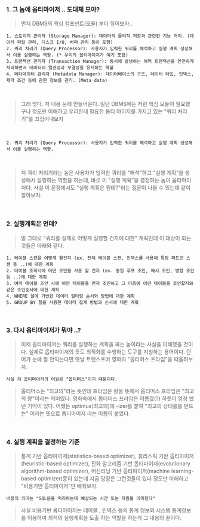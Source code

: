 ### 1. 그 놈에 옵티마이저 .. 도대체 모야?

> 먼저 DBMS의 핵심 컴포넌트(모듈) 부터 짚어보자..
```
1. 스토리지 관리자 (Storage Manager): 데이터의 물리적 저장과 관련된 기능 처리. (데이터 파일 관리, 디스크 I/O, 버퍼 관리 등이 포함)
2. 쿼리 처리기 (Query Processor): 사용자가 입력한 쿼리를 해석하고 실행 계획 생성해서 이를 실행하는 역할. (* 우리의 옵티마이저가 여기 포함)
3. 트랜잭션 관리자 (Transaction Manager): 동시에 발생하는 여러 트랜잭션을 안전하게 처리하면서 데이터의 일관성과 무결성을 유지하는 역할
4. 메타데이터 관리자 (Metadata Manager): 데이터베이스의 구조, 데이터 타입, 인덱스, 제약 조건 등에 관한 정보를 관리. (Meta data)
```

<br>

> 그래 맞다. 저 내용 눈에 안들어온다.
> 일단 DBMS에는 저런 핵심 모듈이 필요했구나 정도만 이해하고 우리한테 필요한 옵티 마이저를 가지고 있는 "쿼리 처리기"를 끄집어내보자

<br>

```
2. 쿼리 처리기 (Query Processor): 사용자가 입력한 쿼리를 해석하고 실행 계획 생성해서 이를 실행하는 역할.
```

<br>

> 저 쿼리 처리기라는 놈은 사용자가 입력한 쿼리를 "해석"하고 "실행 계획"을 생성해서 실행하는 역할을 하는데,
> 바로 이 "실행 계획"을 결정하는 놈이 옵티마이저다. 사실 이 문장에서도 "실행 계획은 뭔데?"라는 질문이 나올 수 있는데 같이 알아보자.


<br>

### 2. 실행계획은 먼데?

> 말 그대로 "쿼리를 실제로 어떻게 실행할 건지에 대한" 계획인데 이 대상이 되는 것들은 아래와 같다.

```
1. 테이블 스캔을 어떻게 할건지 (ex. 전체 테이블 스캔, 인덱스를 사용해 특정 파트만 스캔 등 ..)에 대한 계획
2. 테이블 조회시에 어떤 조인을 사용 할 건지 (ex. 중첩 루프 조인, 해시 조인, 병합 조인 등 ..)에 대한 계획
3. 여러 테이블 조인 시에 어떤 테이블을 먼저 조인하고 그 다음에 어떤 테이블을 조인할지와 같은 조인순서에 대한 계획
4. WHERE 절에 기반한 데이터 필터링 순서와 방법에 대한 계획
5. GROUP BY 절을 사용한 데이터 집계 방법과 순서에 대한 계획
```


<br>


### 3. 다시 옵티마이저가 뭐야 ..?

> 이제 옵티마이저는 쿼리를 실행하는 계획을 짜는 놈이라는 사실을 이해했을 것이다. 실제로 옵티마이저의 뜻도 최적화를 수행하는 도구를 지칭하는 용어이다. 단어가 눈에 잘 안익는다면 옛날 트랜스포머 영화의 "옵티머스 프라임"을 떠올려보자.

```
사실 저 옵티마이저의 어원은 "옵티머스"이기 때문이다.
```
> 옵티머스는 "최고의"라는 뜻인데 프라임은 왕을 뜻해서 옵티머스 프라임은 "최고의 왕"이라는 의미였다. 영화속에서 옵티머스 프라임은
> 이름값(?) 하듯이 엄청 쌨던 기억이 있다. 어쨌든 optimus(최고의)에 -izer를 붙여 "최고의 상태를를 만드는" 이라는 뜻으로 옵티마이저 라는 이름이 붙었다. 

<br>

### 4. 실행 계획을 결정하는 기준

> 통계 기반 옵티마이저(statistics-based optimizer), 휴리스틱 기반 옵티마이저(heuristic-based optimizer), 진화 알고리즘 기반 옵티마이저(evolutionary algorithm-based optimizer), 머신러닝 기반 옵티마이저(machine learning-based optimizer)등이 있는데 지금 당장은 그런것들이 있다 정도만 이해하고 "비용기반 옵티마이저"만 배워보자.

```
비용의 의미는 "SQL문을 처리하는데 예상되는 시간 또는 자원을 의미한다"
```

> 사실 비용기반 옵티마이저는 테이블 , 인덱스 등의 통계 정보와 시스템 통계정보를 이용하여 최적의 실행계획을 도출 하는 역할을 하는게 그 내용의 끝이다.
